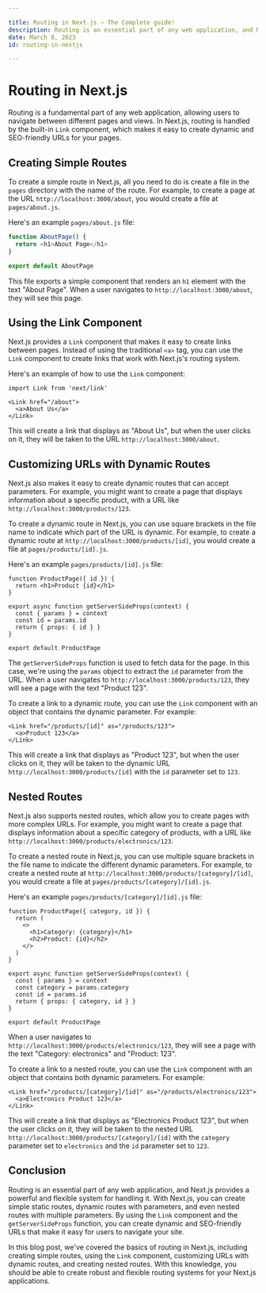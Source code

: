 ```yaml
---

title: Routing in Next.js — The Complete guide!
description: Routing is an essential part of any web application, and Next.js provides a powerful and flexible system for handling it. Learn how to create simple and dynamic routes, customize URLs with dynamic parameters, and create nested routes in this comprehensive guide to routing in Next.js.
date: March 8, 2023
id: routing-in-nextjs

---
```


# Routing in Next.js

Routing is a fundamental part of any web application, allowing users to navigate between different pages and views. In Next.js, routing is handled by the built-in `Link` component, which makes it easy to create dynamic and SEO-friendly URLs for your pages.

## Creating Simple Routes

To create a simple route in Next.js, all you need to do is create a file in the `pages` directory with the name of the route. For example, to create a page at the URL `http://localhost:3000/about`, you would create a file at `pages/about.js`.

Here's an example `pages/about.js` file:

```javascript
function AboutPage() {
  return <h1>About Page</h1>
}

export default AboutPage
```

This file exports a simple component that renders an `h1` element with the text "About Page". When a user navigates to `http://localhost:3000/about`, they will see this page.

## Using the Link Component

Next.js provides a `Link` component that makes it easy to create links between pages. Instead of using the traditional `<a>` tag, you can use the `Link` component to create links that work with Next.js's routing system.

Here's an example of how to use the `Link` component:

```
import Link from 'next/link'

<Link href="/about">
  <a>About Us</a>
</Link>
```

This will create a link that displays as "About Us", but when the user clicks on it, they will be taken to the URL `http://localhost:3000/about`.

## Customizing URLs with Dynamic Routes

Next.js also makes it easy to create dynamic routes that can accept parameters. For example, you might want to create a page that displays information about a specific product, with a URL like `http://localhost:3000/products/123`.

To create a dynamic route in Next.js, you can use square brackets in the file name to indicate which part of the URL is dynamic. For example, to create a dynamic route at `http://localhost:3000/products/[id]`, you would create a file at `pages/products/[id].js`.

Here's an example `pages/products/[id].js` file:

```
function ProductPage({ id }) {
  return <h1>Product {id}</h1>
}

export async function getServerSideProps(context) {
  const { params } = context
  const id = params.id
  return { props: { id } }
}

export default ProductPage
```

The `getServerSideProps` function is used to fetch data for the page. In this case, we're using the `params` object to extract the `id` parameter from the URL. When a user navigates to `http://localhost:3000/products/123`, they will see a page with the text "Product 123".

To create a link to a dynamic route, you can use the `Link` component with an object that contains the dynamic parameter. For example:

```
<Link href="/products/[id]" as="/products/123">
  <a>Product 123</a>
</Link>
```
This will create a link that displays as "Product 123", but when the user clicks on it, they will be taken to the dynamic URL `http://localhost:3000/products/[id]` with the `id` parameter set to `123`.

## Nested Routes

Next.js also supports nested routes, which allow you to create pages with more complex URLs. For example, you might want to create a page that displays information about a specific category of products, with a URL like `http://localhost:3000/products/electronics/123`.

To create a nested route in Next.js, you can use multiple square brackets in the file name to indicate the different dynamic parameters. For example, to create a nested route at `http://localhost:3000/products/[category]/[id]`, you would create a file at `pages/products/[category]/[id].js`.

Here's an example `pages/products/[category]/[id].js` file:

```
function ProductPage({ category, id }) {
  return (
    <>
      <h1>Category: {category}</h1>
      <h2>Product: {id}</h2>
    </>
  )
}

export async function getServerSideProps(context) {
  const { params } = context
  const category = params.category
  const id = params.id
  return { props: { category, id } }
}

export default ProductPage
```

When a user navigates to `http://localhost:3000/products/electronics/123`, they will see a page with the text "Category: electronics" and "Product: 123".

To create a link to a nested route, you can use the `Link` component with an object that contains both dynamic parameters. For example:

```
<Link href="/products/[category]/[id]" as="/products/electronics/123">
  <a>Electronics Product 123</a>
</Link>
```

This will create a link that displays as "Electronics Product 123", but when the user clicks on it, they will be taken to the nested URL `http://localhost:3000/products/[category]/[id]` with the `category` parameter set to `electronics` and the `id` parameter set to `123`.

## Conclusion

Routing is an essential part of any web application, and Next.js provides a powerful and flexible system for handling it. With Next.js, you can create simple static routes, dynamic routes with parameters, and even nested routes with multiple parameters. By using the `Link` component and the `getServerSideProps` function, you can create dynamic and SEO-friendly URLs that make it easy for users to navigate your site.

In this blog post, we've covered the basics of routing in Next.js, including creating simple routes, using the `Link` component, customizing URLs with dynamic routes, and creating nested routes. With this knowledge, you should be able to create robust and flexible routing systems for your Next.js applications.
